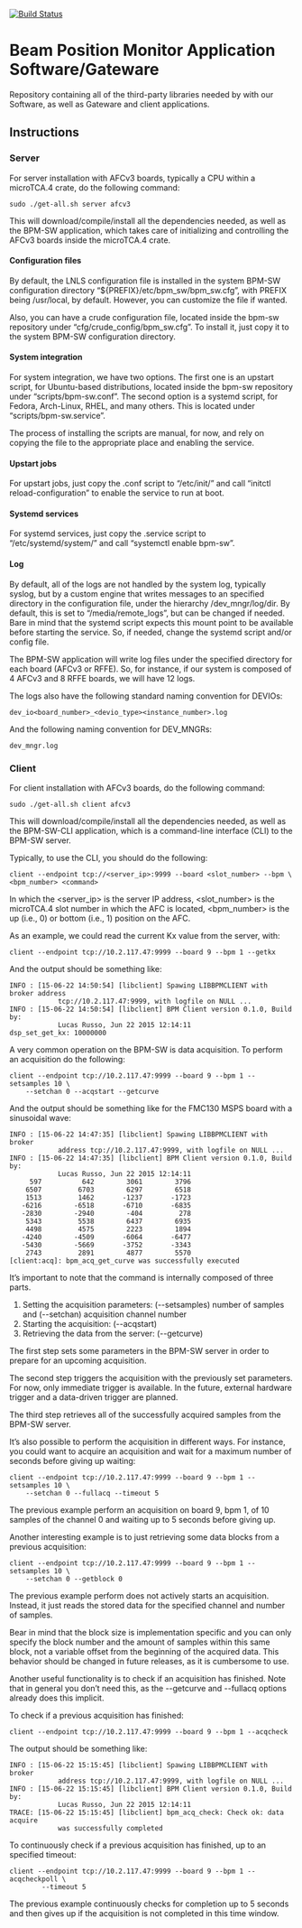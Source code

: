 [![Build
Status](https://travis-ci.org/lnls-dig/bpm-app.svg)](https://travis-ci.org/lnls-dig/bpm-app)

# Beam Position Monitor Application Software/Gateware

Repository containing all of the third-party libraries needed by with our
Software, as well as Gateware and client applications.

## Instructions

### Server

For server installation with AFCv3 boards, typically a CPU within a microTCA.4
crate, do the following command:

    sudo ./get-all.sh server afcv3

This will download/compile/install all the dependencies needed, as well as the
BPM-SW application, which takes care of initializing and controlling the AFCv3
boards inside the microTCA.4 crate.

#### Configuration files

By default, the LNLS configuration file is installed in the system BPM-SW
configuration directory “${PREFIX}/etc/bpm_sw/bpm_sw.cfg”, with PREFIX being
/usr/local, by default. However, you can customize the file if wanted.

Also, you can have a crude configuration file, located inside the bpm-sw
repository under “cfg/crude_config/bpm_sw.cfg”. To install it, just copy it to
the system BPM-SW configuration directory.

#### System integration

For system integration, we have two options. The first one is an upstart
script, for Ubuntu-based distributions, located inside the bpm-sw repository
under “scripts/bpm-sw.conf”. The second option is a systemd script, for Fedora,
Arch-Linux, RHEL, and many others. This is located under
“scripts/bpm-sw.service”.

The process of installing the scripts are manual, for now, and rely on copying
the file to the appropriate place and enabling the service.

#### Upstart jobs

For upstart jobs, just copy the .conf script to “/etc/init/” and call “initctl
reload-configuration” to enable the service to run at boot.

#### Systemd services

For systemd services, just copy the .service script to “/etc/systemd/system/”
and call “systemctl enable bpm-sw”.

#### Log

By default, all of the logs are not handled by the system log, typically
syslog, but by a custom engine that writes messages to an specified directory
in the configuration file, under the hierarchy /dev_mngr/log/dir. By default,
this is set to “/media/remote_logs”, but can be changed if needed. Bare in mind
that the systemd script expects this mount point to be available before
starting the service. So, if needed, change the systemd script and/or config
file.

The BPM-SW application will write log files under the specified directory for
each board (AFCv3 or RFFE). So, for instance, if our system is composed of 4
AFCv3 and 8 RFFE boards, we will have 12 logs.

The logs also have the following standard naming convention for DEVIOs:

    dev_io<board_number>_<devio_type><instance_number>.log

And the following naming convention for DEV_MNGRs:

    dev_mngr.log

### Client

For client installation with AFCv3 boards, do the following command:

    sudo ./get-all.sh client afcv3

This will download/compile/install all the dependencies needed, as well as the
BPM-SW-CLI application, which is a command-line interface (CLI) to the BPM-SW
server.

Typically, to use the CLI, you should do the following:

    client --endpoint tcp://<server_ip>:9999 --board <slot_number> --bpm \
    <bpm_number> <command>

In which the <server_ip> is the server IP address, <slot_number> is the
microTCA.4 slot number in which the AFC is located, <bpm_number> is the up
(i.e., 0) or bottom (i.e., 1) position on the AFC.

As an example, we could read the current Kx value from the server, with:

    client --endpoint tcp://10.2.117.47:9999 --board 9 --bpm 1 --getkx

And the output should be something like:

```
INFO : [15-06-22 14:50:54] [libclient] Spawing LIBBPMCLIENT with broker address
            tcp://10.2.117.47:9999, with logfile on NULL ...
INFO : [15-06-22 14:50:54] [libclient] BPM Client version 0.1.0, Build by:
            Lucas Russo, Jun 22 2015 12:14:11
dsp_set_get_kx: 10000000
```

A very common operation on the BPM-SW is data acquisition. To perform an
acquisition do the following:

    client --endpoint tcp://10.2.117.47:9999 --board 9 --bpm 1 --setsamples 10 \
        --setchan 0 --acqstart --getcurve

And the output should be something like for the FMC130 MSPS board with a
sinusoidal wave:

```
INFO : [15-06-22 14:47:35] [libclient] Spawing LIBBPMCLIENT with broker
            address tcp://10.2.117.47:9999, with logfile on NULL ...
INFO : [15-06-22 14:47:35] [libclient] BPM Client version 0.1.0, Build by:
            Lucas Russo, Jun 22 2015 12:14:11
     597	      642	     3061	     3796
    6507	     6703	     6297	     6518
    1513	     1462	    -1237	    -1723
   -6216	    -6518	    -6710	    -6835
   -2830	    -2940	     -404	      278
    5343	     5538	     6437	     6935
    4498	     4575	     2223	     1894
   -4240	    -4509	    -6064	    -6477
   -5430	    -5669	    -3752	    -3343
    2743	     2891	     4877	     5570
[client:acq]: bpm_acq_get_curve was successfully executed
```

It’s important to note that the command is internally composed of three parts.

1. Setting the acquisition parameters: (--setsamples) number of samples and
    (--setchan) acquisition channel number
2. Starting the acquisition: (--acqstart)
3. Retrieving the data from the server: (--getcurve)

The first step sets some parameters in the BPM-SW server in order to prepare
for an upcoming acquisition.

The second step triggers the acquisition with the previously set parameters.
For now, only immediate trigger is available. In the future, external hardware
trigger and a data-driven trigger are planned.

The third step retrieves all of the successfully acquired samples from the
BPM-SW server.

It’s also possible to perform the acquisition in different ways. For instance,
you could want to acquire an acquisition and wait for a maximum number of
seconds before giving up waiting:

    client --endpoint tcp://10.2.117.47:9999 --board 9 --bpm 1 --setsamples 10 \
        --setchan 0 --fullacq --timeout 5

The previous example perform an acquisition on board 9, bpm 1, of 10 samples
of the channel 0 and waiting up to 5 seconds before giving up.

Another interesting example is to just retrieving some data blocks from a
previous acquisition:

    client --endpoint tcp://10.2.117.47:9999 --board 9 --bpm 1 --setsamples 10 \
        --setchan 0 --getblock 0

The previous example perform does not actively starts an acquisition. Instead,
it just reads the stored data for the specified channel and number of samples.

Bear in mind that the block size is implementation specific and you can only
specify the block number and the amount of samples within this same block, not
a variable offset from the beginning of the acquired data. This behavior should
be changed in future releases, as it is cumbersome to use.

Another useful functionality is to check if an acquisition has finished. Note
that in general you don’t need this, as the --getcurve and --fullacq options
already does this implicit.

To check if a previous acquisition has finished:

    client --endpoint tcp://10.2.117.47:9999 --board 9 --bpm 1 --acqcheck

The output should be something like:

```
INFO : [15-06-22 15:15:45] [libclient] Spawing LIBBPMCLIENT with broker
            address tcp://10.2.117.47:9999, with logfile on NULL ...
INFO : [15-06-22 15:15:45] [libclient] BPM Client version 0.1.0, Build by:
            Lucas Russo, Jun 22 2015 12:14:11
TRACE: [15-06-22 15:15:45] [libclient] bpm_acq_check: Check ok: data acquire
            was successfully completed
```

To continuously check if a previous acquisition has finished, up to an
specified timeout:

    client --endpoint tcp://10.2.117.47:9999 --board 9 --bpm 1 --acqcheckpoll \
            --timeout 5


The previous example continuously checks for completion up to 5 seconds and
then gives up if the acquisition is not completed in this time window.
